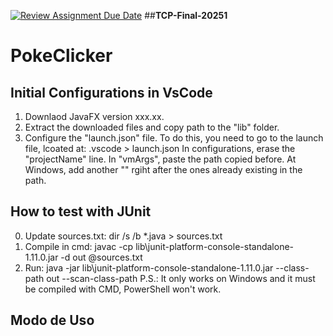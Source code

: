 [![Review Assignment Due Date](https://classroom.github.com/assets/deadline-readme-button-22041afd0340ce965d47ae6ef1cefeee28c7c493a6346c4f15d667ab976d596c.svg)](https://classroom.github.com/a/zli9RIbW)
##**TCP-Final-20251**

# PokeClicker

## Initial Configurations in VsCode
1. Downlaod JavaFX version xxx.xx.
2. Extract the downloaded files and copy path to the "lib" folder.
3. Configure the "launch.json" file. To do this, you need to go to the launch file, lcoated at:
   .vscode > launch.json
   In configurations, erase the "projectName" line.
   In "vmArgs", paste the path copied before. At Windows, add another "\" rgiht after the ones already existing in the path.

## How to test with JUnit
0. Update sources.txt: dir /s /b *.java > sources.txt
1. Compile in cmd: javac -cp lib\junit-platform-console-standalone-1.11.0.jar -d out @sources.txt
2. Run: java -jar lib\junit-platform-console-standalone-1.11.0.jar --class-path out --scan-class-path
P.S.: It only works on Windows and it must be compiled with CMD, PowerShell won't work.

## Modo de Uso